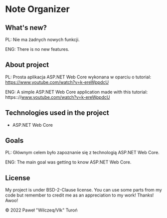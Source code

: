 # Note Organizer

## What's new?

PL: Nie ma żadnych nowych funkcji.

ENG: There is no new features.

## About project

PL: Prosta aplikacja ASP.NET Web Core wykonana w oparciu o tutorial: https://www.youtube.com/watch?v=k-ereWppdcU

ENG: A simple ASP.NET Web Core application made with this tutorial: https:://www.youtube.com/watch?v=k-ereWppdcU

## Technologies used in the project

* ASP.NET Web Core

## Goals

PL: Głównym celem było zapoznanie się z technologią ASP.NET Web Core.

ENG: The main goal was getting to know ASP.NET Web Core.

## License

My project is under BSD-2-Clause license. You can use some parts from my code but remember to credit me as an
appreciation to my work! Thanks! Awoo!

© 2022 Paweł "Wilczeq/Vlk" Turoń
